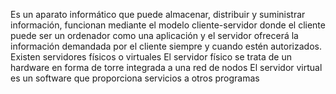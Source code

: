 Es un aparato informático que puede almacenar, distribuir y suministrar información, funcionan mediante el modelo cliente-servidor donde el cliente puede ser un ordenador como una aplicación y el servidor ofrecerá la información demandada por el cliente siempre y cuando estén autorizados.
Existen servidores físicos o virtuales
El servidor físico se trata de un hardware en forma de torre integrada a una red de nodos
El servidor virtual es un software que proporciona servicios a otros programas